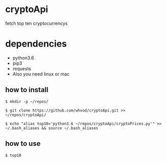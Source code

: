 # cryptoApi
fetch top ten cryptocurrencys
# dependencies
* python3.6
* pip3
* requests
* Also you need linux or mac

## how to install
```
$ mkdir -p ~/repos/
```
```
$ git clone https://github.com/whvod/cryptoApi.git >> ~/repos/cryptoApi/
``` 

```
$ echo "alias top10='python3.6 ~/repos/cryptoApi/cryptoPrices.py'" >> ~/.bash_aliases && source ~/.bash_aliases
```
## how to use
```
$ top10
```

